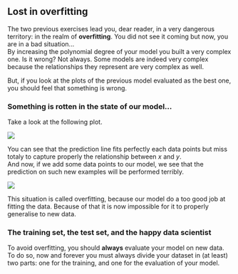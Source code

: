 ## Lost in overfitting
The two previous exercises lead you, dear reader, in a very dangerous territory: in the realm of **overfitting**. You did not see it coming but now, you are in a bad situation...  
By increasing the polynomial degree of your model you built a very complex one. Is it wrong? Not always. Some models are indeed very complex because the relationships they represent are very complex as well. 

But, if you look at the plots of the previous model evaluated as the best one, you should feel that something is wrong. 

### Something is rotten in the state of our model...
Take a look at the following plot. 

<img src="day03/assets/overfitt.png" />  

You can see that the prediction line fits perfectly each data points but miss totaly to capture properly the relationship between $x$ and $y$.  
And now, if we add some data points to our model, we see that the prediction on such new examples will be performed terribly. 

<img src="day03/assets/overfitt_with_dots.png" />  

This situation is called overfitting, because our model do a too good job at fitting the data. Because of that it is now impossible for it to properly generalise to new data.

### The training set, the test set, and the happy data scientist
To avoid overfitting, you should **always** evaluate your model on new data.  
To do so, now and forever you must always divide your dataset in (at least) two parts: one for the training, and one for the evaluation of your model. 